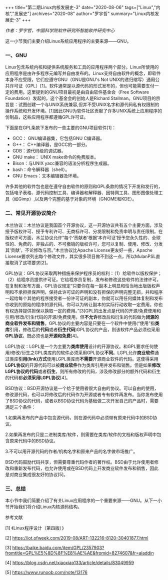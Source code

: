 +++
title="第二期Linux内核发展史-3"
date="2020-08-06"
tags=["Linux","内核","发展史"]
archives="2020-08"
author="罗宇哲"
summary="Linux内核发展史-3"
+++

 _作者：罗宇哲，中国科学院软件研究所智能软件研究中心_ 

这一小节我们主要介绍Linux系统应用程序的主要来源——GNU。

### 一、GNU

Linux包含系统内核和提供系统服务和工具的应用程序两个部分。Linux所使用的应用程序是由许多程序元编写并自由发布的。Linux支持自由软件的概念，即软件本身不应受限，它们应遵守GNU（GNU是GNU's Not UNIX的递归缩写）通用公共许可证（GPL）[1]。软件通常是以源代码的形式发布的，但也可能需要支付一定的费用。这里提到的GNU项目最初是由自由软件基金会（Free Software Foundation）发起的，这个基金会的创始人是Richard Stallman。GNU项目的宗旨是：试图创建一个与UNIX系统兼容,但并不受UNIX名字和源代码私有权限制的操作系统和开发环境。[1]因此GNU为软件社区贡献了许多UNIX系统上应用程序的仿制品，这些应用程序都遵循GPL许可证。

下面是在GPL条款下发布的一些主要的GNU项目软件[1]：

- GCC： GNU编译器集，它包括GNU C编译器。  
- G++： C++编译器，是GCC的一部分。  
- GDB：源代码级的调试器。  
- GNU make： UNIX make命令的免费版本。  
- Bison：与UNIX yacc兼容的语法分析程序生成器。  
- bash：命令解释器（shell）。  
- GNU Emacs：文本编辑器及环境。

许多其他的软件包也是在遵守自由软件的原则和GPL条款的情况下开发和发行的，包括电子表格、源代码控制工具、编译器和解释器、因特网工具、图形图像处理工具（如Gimp）,以及两个完整的基于对象的环境（GNOME和KDE）。

### 二、常见开源协议简介

木兰协议：木兰协议是我国首个开源协议，这一开源协议共有五个主要方面，涉及授予版权许可、授予专利许可、无商标许可、分发限制和免责申明与责任限制。在版权许可方面，木兰协议允许“每个‘贡献者’根据’本许可证‘授予您永久性的、全球性的、免费的、非独占的、不可撤销的版权许可，您可以复制、使用、修改、分发其‘贡献’，不论修改与否。”木兰协议比Apache License更友好一些，Apache License要求列出每个修改文件，其实很多项目做不到这一点，所以MulanPSL直接取消了这项要求[2]。

GPL协议：GPL协议采取两种措施来保护程序员的权利：（1）给软件以版权保护；（2）给程序员提供许可证。它给程序员复制，发布和修改这些软件的法律许可。在复制和发布方面，GPL协议规定“只要你在每一副本上明显和恰当地出版版权声明和不承担担保声明，保持此许可证的声明和没有担保的声明完整无损，并和程序一起给每个其他的程序接受者一份许可证的副本，你就可以用任何媒体复制和发布你收到的原始的程序的源代码。你可以为转让副本的实际行动收取一定费用。你也有权选择提供担保以换取一定的费用。”[3]GPL的出发点是代码的开源/免费使用和引用/修改/衍生代码的开源/免费使用，但**不允许**修改后和衍生的代码做为**闭源的商业软件发布和销售**。GPL协议的主要内容是只要在一个软件中使用(“使用”指**类库**引用，修改后的**代码**或者**衍生代码**)GPL协议的产品，则该软件产品必须也采用**GPL协议**，既必须也是**开源和免费**[4]。

LGPL协议：LGPL是一个为主要为**类库使用**设计的开源协议。和GPL要求任何使用/修改/衍生之GPL类库的的软件必须采用GPL协议**不同**。LGPL允许**商业软件**通过类库**引用(link)方式**使用LGPL类库而**不需要**开源商业软件的代码。这使得采用**LGPL协议**的开源代码可以被**商业软件**作为类库引用并发布和销售。但是如果**修改LGPL协议的代码**或者**衍生**，则所有修改的代码，涉及修改部分的额外代码和衍生的代码都**必须采用LGPL协议**[4]。

BSD协议：BSD开源协议是一个给于使用者很大自由的协议。可以自由的使用，修改源代码，也可以将修改后的代码作为开源或者专有软件再发布。当你发布使用了BSD协议的代码，或者以BSD协议代码为基础做二次开发自己的产品时，需要满足三个条件：

1.如果再发布的产品中包含源代码，则在源代码中必须带有原来代码中的BSD协议。

2.如果再发布的只是二进制类库/软件，则需要在类库/软件的文档和版权声明中包含原来代码中的BSD协议。

3.不可以用开源代码的作者/机构名字和原来产品的名字做市场推广。

BSD代码鼓励代码共享，但需要尊重代码作者的著作权。BSD由于允许使用者修改和重新发布代码，也允许使用或在BSD代码上开发商业软件发布和销售，因此是对商业集成很友好的协议[5]。

### 三、总结

本小节中我们简要介绍了有关Linux应用程序的一个重要来源——GNU。从下一小节开始我们将介绍Linux内核源码结构。

参考文献

[1] 《Linux程序设计（第四版）》

[2] https://iot.ofweek.com/2019-08/ART-132216-8120-30401877.html

[3] https://baike.baidu.com/item/GPL/2357903?fromtitle=GPL%E5%8D%8F%E8%AE%AE&fromid=8274607&fr=aladdin

[4] https://blog.csdn.net/xiaoxiao133/article/details/83049959

[5] https://www.runoob.com/note/13176